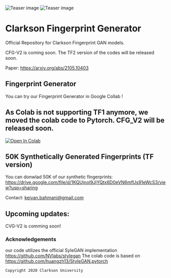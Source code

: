 ![Teaser image](./Clogo.png)
![Teaser image](./CITeR-logo.png)

# Clarkson Fingerprint Generator

Official Repository for Clarkson Fingerprint GAN models.

CFG-V2 is coming soon.
The TF2 version of the codes will be released soon.

Paper: https://arxiv.org/abs/2105.10403


## Fingerprint Generator

You can try our Fingerprint Generator in Google Collab ! 


## As Colab is not supporting TF1 anymore, we moved the colab code to Pytorch. CFG_V2 will be released soon.

[![Open In Colab](https://colab.research.google.com/assets/colab-badge.svg)](https://colab.research.google.com/github/keivanB/Clarkson_Finger_Gen/blob/main/Gen_Samples_Pt_clear.ipynb)


## 50K Synthetically Generated Fingerprints (TF version)

You can donwlad 50K of our synthetic fingerprints:
https://drive.google.com/file/d/1KQUjnol9JjYQtx6D0eVN6mfUs91eWcS3/view?usp=sharing

Contact: keivan.bahmani@gmail.com


## Upcoming updates:
CVG-V2 is comming soon!

### Acknowledgements

our code utilizes the official SyleGAN implementation https://github.com/NVlabs/stylegan
The colab code is based on https://github.com/huangzh13/StyleGAN.pytorch


```sh
Copyright 2020 Clarkson University
```
